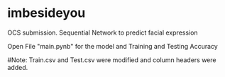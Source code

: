 # imbesideyou
OCS submission. Sequential Network to predict facial expression


Open File "main.pynb" for the model and Training and Testing Accuracy

#Note:
Train.csv and Test.csv were modified and column headers were added.
